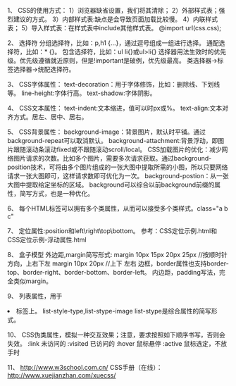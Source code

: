 1、
CSS的使用方式：
    1）浏览器缺省设置，我们将其清除；
    2）外部样式表；强烈建议的方式。
    3）内部样式表:缺点是会导致页面加载比较慢。
    4）内联样式表；
    5）导入样式表：在样式表中include其他样式表。
        @import url(css.css);

2、
选择符
分组选择符，比如：p,h1 {...}，通过逗号组成一组进行选择。
通配选择符，比如：* {}。
包含选择符，比如：ul li{}或ul>li{}
选择器用法生效时的优先级。优先级遵循就近原则，但是!important是破例，优先级最高。
类选择器->标签选择器->统配选择符。

3、
CSS字体属性：
text-decoration：用于字体修饰，比如：删除线、下划线等。
line-height:字体行高。
text-shadow:字体阴影。

4、
CSS文本属性：
text-indent:文本缩进，值可以时px或%。
text-align:文本对齐方式。居左、居中、居右。

5、
CSS背景属性：
background-image：背景图片，默认时平铺。通过background-repeat可以取消默认。
background-attachment:背景浮动，即图片跟随滚动条滚动fixed或不跟随滚动scroll/local。
CSS加载图片的优化：减少网络图片请求的次数。比如多个图片，需要多次请求获取。通过background-position技术，可将由多个图片组成的一张大图中提取所需的小图，所以只要网络请求一张大图即可，这样请求数即可优化为一次。
background-postion：从一张大图中提取给定坐标的区域。
background可以综合以前background前缀的属性，简写方式，也是一种优化。

6、
每个HTML标签可以拥有多个类属性，从而可以接受多个类样式。class="a b c"

7、
定位属性:position和left\right\top\bottom。
参考：CSS定位示例.html和CSS定位示例-浮动属性.html

8、
盒子模型
外边距,margin简写形式:
margin 10px 15px 20px 25px //按顺时针方向，上右下左
margin 10px 20px //上下 左右
边框，border属性也支持border-top、border-right、border-bottom、border-left。
内边距，padding写法，完全类似margin。

9、
列表属性，用于<li>标签上。
list-style-type,list-stype-image
list-stype是综合属性的简写形式。

10、
CSS伪类属性，模拟一种交互效果；注意，要求按照如下顺序书写，否则会失效。
:link 未访问的
:visited 已访问的
:hover 鼠标悬停
:active 鼠标选定，不放手时

11、
http://www.w3school.com.cn/
CSS手册（在线）：http://www.xuejianzhan.com/xuecss/
